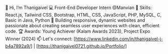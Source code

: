 👋 Hi, I’m Thanigaivel
💻 Front-End Developer Intern @Manvian
🔧 Skills: React.js, Tailwind CSS, Bootstrap, HTML, CSS, JavaScript, PHP, MySQL, C, Basic in Java, Python
🚀 Building responsive, dynamic websites and passionate about creating seamless user experiences with clean, efficient code.
🏆 Awards: Young Achiever (Kalam Awards 2023), Project Expo Winner (2024)
📫 Let's connect: [https://www.linkedin.com/in/thanigaivel-j-b4a7892a9/] | [https://thanigaivel0721.github.io/Portfolio/]
